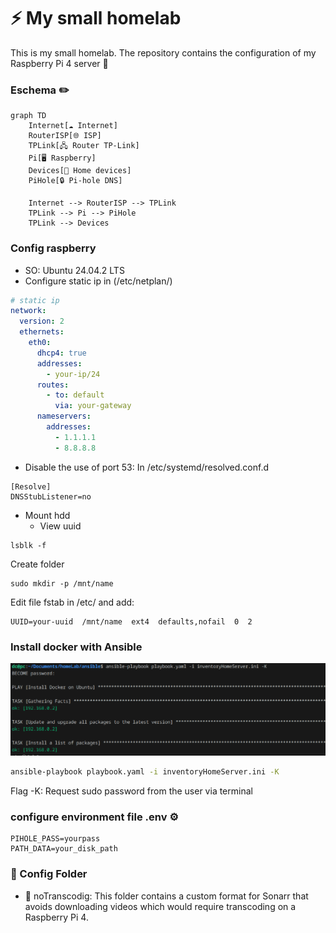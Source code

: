 # ⚡ My small homelab 
This is my small homelab. The repository contains the configuration of my Raspberry Pi 4 server 💪

### Eschema ✏️
```mermaid
graph TD
    Internet[☁️ Internet]
    RouterISP[🌐 ISP]
    TPLink[🖧 Router TP-Link]
    Pi[🖥 Raspberry]
    Devices[📱 Home devices]
    PiHole[🔒 Pi-hole DNS]

    Internet --> RouterISP --> TPLink
    TPLink --> Pi --> PiHole
    TPLink --> Devices
```

### Config raspberry
- SO: Ubuntu 24.04.2 LTS
- Configure static ip in (/etc/netplan/)
```yaml
# static ip
network:
  version: 2
  ethernets:
    eth0:
      dhcp4: true
      addresses:
        - your-ip/24
      routes:
        - to: default
          via: your-gateway
      nameservers:
        addresses:
          - 1.1.1.1
          - 8.8.8.8
```
- Disable the use of port 53:
In /etc/systemd/resolved.conf.d
```
[Resolve]
DNSStubListener=no
```

- Mount hdd
    - View uuid
```
lsblk -f
```

Create folder 

```
sudo mkdir -p /mnt/name
```

Edit file fstab in /etc/ and add:

```
UUID=your-uuid  /mnt/name  ext4  defaults,nofail  0  2
```

### Install docker with Ansible
![Alt text](assets/installDocker.png)

```bash
ansible-playbook playbook.yaml -i inventoryHomeServer.ini -K
```
Flag -K: Request sudo password from the user via terminal

### configure environment file .env ⚙️
```
PIHOLE_PASS=yourpass
PATH_DATA=your_disk_path
```

### 📁 Config Folder 
- 📁 noTranscodig: This folder contains a custom format for Sonarr that avoids downloading videos which would require transcoding on a Raspberry Pi 4.